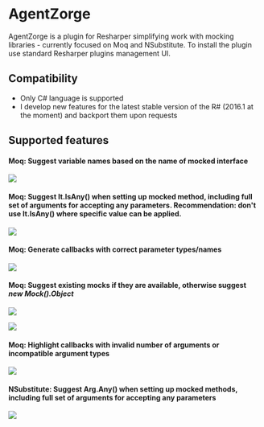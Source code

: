 # AgentZorge

AgentZorge is a plugin for Resharper simplifying work with mocking libraries - currently focused on Moq and NSubstitute. To install the plugin use standard Resharper plugins management UI.

## Compatibility

* Only C# language is supported
* I develop new features for the latest stable version of the R# (2016.1 at the moment) and backport them upon requests

## Supported features

#### Moq: Suggest variable names based on the name of mocked interface

![](https://github.com/Litee/AgentZorge/blob/master/media/variable-name-suggestion.png)

#### Moq: Suggest It.IsAny() when setting up mocked method, including full set of arguments for accepting any parameters. Recommendation: don't use It.IsAny() where specific value can be applied.

![](https://github.com/Litee/AgentZorge/blob/master/media/suggest-isany-argument.png)

#### Moq: Generate callbacks with correct parameter types/names

![](https://github.com/Litee/AgentZorge/blob/master/media/suggest-callback-argument.png)

#### Moq: Suggest existing mocks if they are available, otherwise suggest *new Mock().Object*

![](https://github.com/Litee/AgentZorge/blob/master/media/suggest-existing-mocks.png)

![](https://github.com/Litee/AgentZorge/blob/master/media/suggest-new-mock.png)

#### Moq: Highlight callbacks with invalid number of arguments or incompatible argument types

![](https://github.com/Litee/AgentZorge/blob/master/media/highlight-incompatible-callbacks.png)

#### NSubstitute: Suggest Arg.Any() when setting up mocked methods, including full set of arguments for accepting any parameters

![](https://github.com/Litee/AgentZorge/blob/master/media/suggest-argany-argument.png.png)